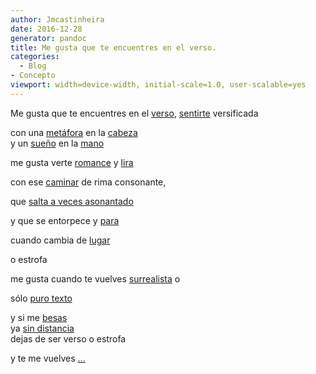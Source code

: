 ```yaml
---
author: Jmcastinheira
date: 2016-12-28
generator: pandoc
title: Me gusta que te encuentres en el verso.
categories:
  - Blog
- Concepto
viewport: width=device-width, initial-scale=1.0, user-scalable=yes
---
```




<div>

Me gusta que te encuentres en el
[verso](http://www.flickr.com/photos/darkframe/442017058/),
[sentirte](http://www.flickr.com/photos/dediosromero/528103821/)
versificada



con una
[metáfora](http://www.flickr.com/photos/enricofede07x/1175265000/) en la
[cabeza](http://www.flickr.com/photos/trebolazul/336525050/)\
y un [sueño](http://www.flickr.com/photos/miquelcer/458572035/) en la
[mano](http://www.flickr.com/photos/skymix/466316629/)

<div>

me gusta verte
[romance](http://es.wikisource.org/wiki/Romance_de_la_Luna%2C_Luna) y
[lira](http://zapaterias.blogspot.com/2005/11/si-de-mi-baja-lira.html)



<div>

con ese [caminar](http://www.flickr.com/photos/anacoreta/112986858/) de
rima consonante,



<div>

que [salta a veces
asonantado](http://www.flickr.com/photos/quiquek/1201619655/)



<div>

y que se entorpece y
[para](http://www.flickr.com/photos/michail/1812599661/)



<div>

cuando cambia de [lugar](http://www.flickr.com/photos/beco/3964311/)



<div>

o estrofa



me gusta cuando te vuelves
[surrealista](http://es.wikipedia.org/wiki/Imagen:Calligramme.jpg) o

<div>

sólo [puro texto](http://www.lorem-ipsum.info/generator3)



y si me [besas](http://www.flickr.com/photos/dusen/1306203891/)\
ya [sin distancia](http://www.flickr.com/photos/vzozaya/2003661573/)\
dejas de ser verso o estrofa

<div>

y te me vuelves
[...](http://www.flickr.com/photos/milesdeestrellas/167910372/)


